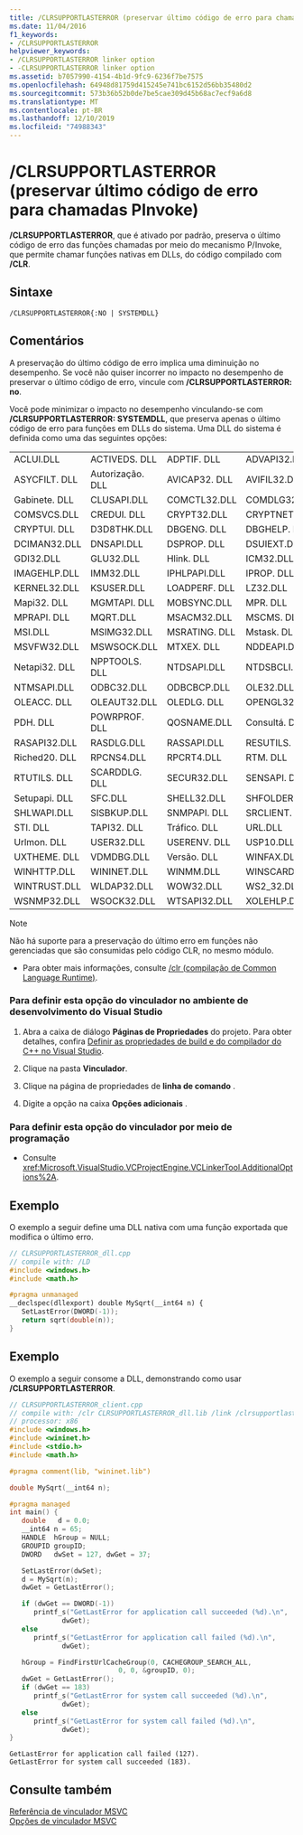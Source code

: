 ```yaml
---
title: /CLRSUPPORTLASTERROR (preservar último código de erro para chamadas PInvoke)
ms.date: 11/04/2016
f1_keywords:
- /CLRSUPPORTLASTERROR
helpviewer_keywords:
- /CLRSUPPORTLASTERROR linker option
- -CLRSUPPORTLASTERROR linker option
ms.assetid: b7057990-4154-4b1d-9fc9-6236f7be7575
ms.openlocfilehash: 64948d81759d415245e741bc6152d56bb35480d2
ms.sourcegitcommit: 573b36b52b0de7be5cae309d45b68ac7ecf9a6d8
ms.translationtype: MT
ms.contentlocale: pt-BR
ms.lasthandoff: 12/10/2019
ms.locfileid: "74988343"
---
```

# <a name="clrsupportlasterror-preserve-last-error-code-for-pinvoke-calls"></a>/CLRSUPPORTLASTERROR (preservar último código de erro para chamadas PInvoke)

**/CLRSUPPORTLASTERROR**, que é ativado por padrão, preserva o último código de erro das funções chamadas por meio do mecanismo P/Invoke, que permite chamar funções nativas em DLLs, do código compilado com **/CLR**.

## <a name="syntax"></a>Sintaxe

```
/CLRSUPPORTLASTERROR{:NO | SYSTEMDLL}
```

## <a name="remarks"></a>Comentários

A preservação do último código de erro implica uma diminuição no desempenho.  Se você não quiser incorrer no impacto no desempenho de preservar o último código de erro, vincule com **/CLRSUPPORTLASTERROR: no**.

Você pode minimizar o impacto no desempenho vinculando-se com **/CLRSUPPORTLASTERROR: SYSTEMDLL**, que preserva apenas o último código de erro para funções em DLLs do sistema.  Uma DLL do sistema é definida como uma das seguintes opções:

|||||
|-|-|-|-|
|ACLUI.DLL|ACTIVEDS. DLL|ADPTIF. DLL|ADVAPI32.DLL|
|ASYCFILT. DLL|Autorização. DLL|AVICAP32. DLL|AVIFIL32.DLL|
|Gabinete. DLL|CLUSAPI.DLL|COMCTL32.DLL|COMDLG32.DLL|
|COMSVCS.DLL|CREDUI. DLL|CRYPT32.DLL|CRYPTNET.DLL|
|CRYPTUI. DLL|D3D8THK.DLL|DBGENG. DLL|DBGHELP. DLL|
|DCIMAN32.DLL|DNSAPI.DLL|DSPROP. DLL|DSUIEXT.DLL|
|GDI32.DLL|GLU32.DLL|Hlink. DLL|ICM32.DLL|
|IMAGEHLP.DLL|IMM32.DLL|IPHLPAPI.DLL|IPROP. DLL|
|KERNEL32.DLL|KSUSER.DLL|LOADPERF. DLL|LZ32.DLL|
|Mapi32. DLL|MGMTAPI. DLL|MOBSYNC.DLL|MPR. DLL|
|MPRAPI. DLL|MQRT.DLL|MSACM32.DLL|MSCMS. DLL|
|MSI.DLL|MSIMG32.DLL|MSRATING. DLL|Mstask. DLL|
|MSVFW32.DLL|MSWSOCK.DLL|MTXEX. DLL|NDDEAPI.DLL|
|Netapi32. DLL|NPPTOOLS. DLL|NTDSAPI.DLL|NTDSBCLI.DLL|
|NTMSAPI.DLL|ODBC32.DLL|ODBCBCP.DLL|OLE32.DLL|
|OLEACC. DLL|OLEAUT32.DLL|OLEDLG. DLL|OPENGL32.DLL|
|PDH. DLL|POWRPROF. DLL|QOSNAME.DLL|Consultá. DLL|
|RASAPI32.DLL|RASDLG.DLL|RASSAPI.DLL|RESUTILS. DLL|
|Riched20. DLL|RPCNS4.DLL|RPCRT4.DLL|RTM. DLL|
|RTUTILS. DLL|SCARDDLG. DLL|SECUR32.DLL|SENSAPI. DLL|
|Setupapi. DLL|SFC.DLL|SHELL32.DLL|SHFOLDER.DLL|
|SHLWAPI.DLL|SISBKUP.DLL|SNMPAPI. DLL|SRCLIENT. DLL|
|STI. DLL|TAPI32. DLL|Tráfico. DLL|URL.DLL|
|Urlmon. DLL|USER32.DLL|USERENV. DLL|USP10.DLL|
|UXTHEME. DLL|VDMDBG.DLL|Versão. DLL|WINFAX.DLL|
|WINHTTP.DLL|WININET.DLL|WINMM.DLL|WINSCARD. DLL|
|WINTRUST.DLL|WLDAP32.DLL|WOW32.DLL|WS2_32.DLL|
|WSNMP32.DLL|WSOCK32.DLL|WTSAPI32.DLL|XOLEHLP.DLL|

> [!NOTE]
>  Não há suporte para a preservação do último erro em funções não gerenciadas que são consumidas pelo código CLR, no mesmo módulo.

- Para obter mais informações, consulte [/clr (compilação de Common Language Runtime)](clr-common-language-runtime-compilation.md).

### <a name="to-set-this-linker-option-in-the-visual-studio-development-environment"></a>Para definir esta opção do vinculador no ambiente de desenvolvimento do Visual Studio

1. Abra a caixa de diálogo **Páginas de Propriedades** do projeto. Para obter detalhes, confira [Definir as propriedades de build e do compilador do C++ no Visual Studio](../working-with-project-properties.md).

1. Clique na pasta **Vinculador**.

1. Clique na página de propriedades de **linha de comando** .

1. Digite a opção na caixa **Opções adicionais** .

### <a name="to-set-this-linker-option-programmatically"></a>Para definir esta opção do vinculador por meio de programação

- Consulte <xref:Microsoft.VisualStudio.VCProjectEngine.VCLinkerTool.AdditionalOptions%2A>.

## <a name="example"></a>Exemplo

O exemplo a seguir define uma DLL nativa com uma função exportada que modifica o último erro.

```cpp
// CLRSUPPORTLASTERROR_dll.cpp
// compile with: /LD
#include <windows.h>
#include <math.h>

#pragma unmanaged
__declspec(dllexport) double MySqrt(__int64 n) {
   SetLastError(DWORD(-1));
   return sqrt(double(n));
}
```

## <a name="example"></a>Exemplo

O exemplo a seguir consome a DLL, demonstrando como usar **/CLRSUPPORTLASTERROR**.

```cpp
// CLRSUPPORTLASTERROR_client.cpp
// compile with: /clr CLRSUPPORTLASTERROR_dll.lib /link /clrsupportlasterror:systemdll
// processor: x86
#include <windows.h>
#include <wininet.h>
#include <stdio.h>
#include <math.h>

#pragma comment(lib, "wininet.lib")

double MySqrt(__int64 n);

#pragma managed
int main() {
   double   d = 0.0;
   __int64 n = 65;
   HANDLE  hGroup = NULL;
   GROUPID groupID;
   DWORD   dwSet = 127, dwGet = 37;

   SetLastError(dwSet);
   d = MySqrt(n);
   dwGet = GetLastError();

   if (dwGet == DWORD(-1))
      printf_s("GetLastError for application call succeeded (%d).\n",
             dwGet);
   else
      printf_s("GetLastError for application call failed (%d).\n",
             dwGet);

   hGroup = FindFirstUrlCacheGroup(0, CACHEGROUP_SEARCH_ALL,
                           0, 0, &groupID, 0);
   dwGet = GetLastError();
   if (dwGet == 183)
      printf_s("GetLastError for system call succeeded (%d).\n",
             dwGet);
   else
      printf_s("GetLastError for system call failed (%d).\n",
             dwGet);
}
```

```Output
GetLastError for application call failed (127).
GetLastError for system call succeeded (183).
```

## <a name="see-also"></a>Consulte também

[Referência de vinculador MSVC](linking.md)<br/>
[Opções de vinculador MSVC](linker-options.md)
